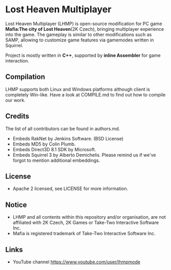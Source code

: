 # Lost Heaven Multiplayer
Lost Heaven Multiplayer (LHMP) is open-source modification for PC game
 **Mafia:The city of Lost Heaven**(2K Czech), bringing multiplayer experience into the game. 
The gameplay is similar to other modifications such as SAMP, allowing to customize game features via gamemodes written in Squirrel.

Project is mostly written in **C++**, supported by **inline Assembler** for game interaction. 

## Compilation
LHMP supports both Linux and Windows platforms although client is completely Win-like. 
Have a look at COMPILE.md to find out how to compile our work.

## Credits
The list of all contributors can be found in authors.md. 
* Embeds RakNet by Jenkins Software. (BSD License)
* Embeds MD5 by Colin Plumb.
* Embeds Direct3D 8.1 SDK by Microsoft.
* Embeds Squirrel 3 by Alberto Demichelis.
Please remind us if we've forgot to mention additional embeddings.

## License
* Apache 2 licensed, see LICENSE for more information.

## Notice
* LHMP and all contents within this repository and/or organisation, are not affiliated with 2K Czech, 2K Games or Take-Two Interactive Software Inc. 
* Mafia is registered trademark of Take-Two Interactive Software Inc.

## Links
* YouTube channel https://www.youtube.com/user/lhmpmode